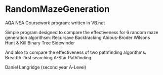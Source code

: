 # RandomMazeGeneration

AQA NEA Coursework program: written in VB.net

Simple program designed to compare the effectiveness for 6 random maze generation algorithsm:
    Recursave Backtracking
    Aldous-Broder
    Wilsons
    Hunt & Kill
    Binary Tree
    Sidewinder
    
And also to compare the effectiveness of two pathfinding algorithms:
    Breadth-first searching
    A-Star Pathfinding
    
    
    
Daniel Langridge (second year A-Level)
